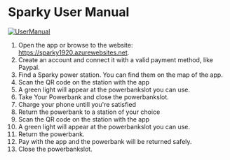 # Sparky User Manual

[![UserManual](https://i.gyazo.com/1c86f76f58ade598497f5deef30b8a43.png)](https://gyazo.com/1c86f76f58ade598497f5deef30b8a43)


1. Open the app or browse to the website:  <https://sparky1920.azurewebsites.net>.
2. Create an account and connect it with a valid payment method, like Paypal.
3. Find a Sparky power station. You can find them on the map of the app.
4. Scan the QR code on the station with the app
5. A green light will appear at the powerbankslot you can use.
6. Take Your Powerbank and close the powerbankslot.
7. Charge your phone untill you're satisfied
8. Return the powerbank to a station of your choice
9. Scan the QR code on the station with the app
10. A green light will appear at the powerbankslot you can use.
11. Return the powerbank.
12. Pay with the app and the powerbank will be returned safely.
13. Close the powerbankslot.


